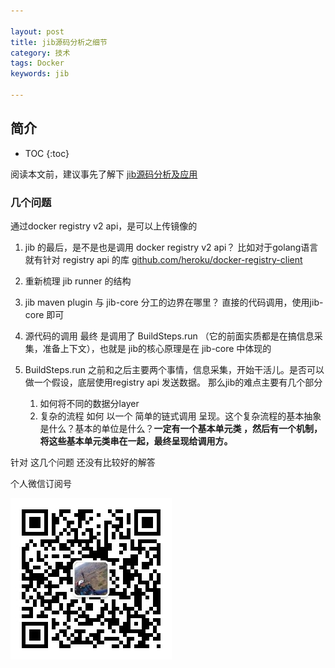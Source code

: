 ```yaml
---

layout: post
title: jib源码分析之细节
category: 技术
tags: Docker
keywords: jib

---
```


## 简介

* TOC
{:toc}

阅读本文前，建议事先了解下 [jib源码分析及应用](http://qiankunli.github.io/2018/11/19/jib_source.html)

### 几个问题

通过docker registry v2 api，是可以上传镜像的

1. jib 的最后，是不是也是调用 docker registry v2 api？ 比如对于golang语言 就有针对 registry api 的库 [github.com/heroku/docker-registry-client](https://github.com/heroku/docker-registry-client)
2. 重新梳理 jib runner 的结构
3. jib maven plugin 与 jib-core 分工的边界在哪里？ 直接的代码调用，使用jib-core 即可
4. 源代码的调用 最终 是调用了 BuildSteps.run （它的前面实质都是在搞信息采集，准备上下文），也就是 jib的核心原理是在 jib-core 中体现的
5. BuildSteps.run 之前和之后主要两个事情，信息采集，开始干活儿。是否可以做一个假设，底层使用registry api 发送数据。 那么jib的难点主要有几个部分

	1. 如何将不同的数据分layer
	2. 复杂的流程 如何 以一个 简单的链式调用 呈现。这个复杂流程的基本抽象是什么？基本的单位是什么？**一定有一个基本单元类 ，然后有一个机制，将这些基本单元类串在一起，最终呈现给调用方。**

	
 针对 这几个问题 还没有比较好的解答


个人微信订阅号

![](/public/upload/qrcode_for_gh.jpg)